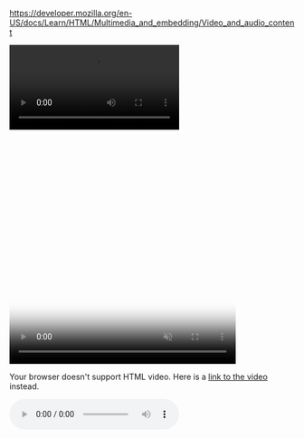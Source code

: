 https://developer.mozilla.org/en-US/docs/Learn/HTML/Multimedia_and_embedding/Video_and_audio_content

<video src="rabbit320.webm" controls>
  <p>Your browser doesn't support HTML5 video. Here is a <a href="rabbit320.webm">link to the video</a> instead.</p>
</video>

<video controls width="400" height="400"
       autoplay loop muted preload="auto"
       poster="poster.png">

  <source src="rabbit320.mp4" type="video/mp4">
  <source src="rabbit320.webm" type="video/webm">
  <p>Your browser doesn't support HTML video. Here is a <a href="rabbit320.mp4">link to the video</a> instead.</p>
  <track kind="subtitles" src="subtitles_es.vtt" srclang="es" label="Spanish">
</video>

<audio controls>
  <source src="viper.mp3" type="audio/mp3">
  <source src="viper.ogg" type="audio/ogg">
  <p>Your browser doesn't support HTML5 audio. Here is a <a href="viper.mp3">link to the audio</a> instead.</p>
</audio>
